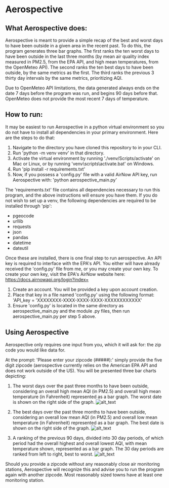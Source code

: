 # Aerospective

## What Aerospective does:

Aerospective is meant to provide a simple recap of the best and worst days to have been outside in a given area in the recent past. To do this, the program generates three bar graphs. The first ranks the ten worst
days to have been outside in the last three months (by mean air quality index measured in PM2.5, from the EPA API, and high mean temperatures, from the OpenMeteo API). The second ranks the ten best days to have
been outside, by the same metrics as the first. The third ranks the previous 3 thirty day intervals by the same metrics, prioritizing AQI.

Due to OpenMeteo API limitations, the data generated always ends on the date 7 days before the program was run, and begins 90 days before that. OpenMeteo does not provide the most recent 7 days of temperature.

## How to run:

It may be easiest to run Aerospective in a python virtual environment so you do not have to install all dependencies in your primary environment. Here are the steps to do that:

1) Navigate to the directory you have cloned this repository to in your CLI.
2) Run 'python -m venv venv' in that directory.
3) Activate the virtual environment by running
'./venv/Scripts/activate' on Mac or Linux, or by running 'venv\scripts\activate.bat' on Windows.
4) Run 'pip install -r requirements.txt'
5) Now, if you possess a 'config.py' file with a valid AirNow API key, run Aerospective with: 
'python aerospective_main.py'

The 'requirements.txt' file contains all dependencies necessary to run this program, and the above instructions will ensure you have them. If you do not wish to set up a venv, the following dependencies are required to be installed through 'pip':
- pgeocode
- urllib
- requests
- json
- pandas
- datetime
- dateutil

Once these are installed, there is one final step to run aerospective. An API key is required to interface with the EPA's API. You either will have already received the 'config.py' file from me, or you may create your own key. To create your own key, visit the EPA's AirNow website here: https://docs.airnowapi.org/login?index= 
1) Create an account. You will be provided a key upon account creation. 
2) Place that key in a file named 'config.py' using the following format:
'API_key = 'XXXXXXXX-XXXX-XXXX-XXXX-XXXXXXXXXXXX'
3) Ensure 'config.py' is located in the same directory as aerospective_main.py and the module .py files, then run aerospective_main.py per step 5 above.


## Using Aerospective

Aerospective only requires one input from you, which it will ask for: the zip code you would like data for. 

At the prompt: 'Please enter your zipcode (#####):'
simply provide the five digit zipcode (aerospective currently relies on the American EPA API and does not work outside of the US). You will be presented three bar charts depicting:

1) The worst days over the past three months to have been outside, considering an overall high mean AQI (in PM2.5) and overall high mean temperature (in Fahrenheit) represented as a bar graph. The worst date is shown on the right side of the graph.
![alt_text](https://i.imgur.com/Fsm9C2M.png)

2) The best days over the past three months to have been outside, considering an overall low mean AQI (in PM2.5) and overall low mean temperature (in Fahrenheit) represented as a bar graph. The best date is shown on the right side of the graph.
![alt_text](https://i.imgur.com/OlX2ksn.png)

3) A ranking of the previous 90 days, divided into 30 day periods, of which period had the overall highest and overall lowest AQI, with mean temperature shown, represented as a bar graph. The 30 day periods are ranked from left to right, best to worst.
![alt_text](https://i.imgur.com/lOXqhO4.png)

Should you provide a zipcode without any reasonably close air monitoring stations, Aerospective will recognize this and advise you to run the program again with another zipcode. Most reasonably sized towns have at least one monitoring station.
